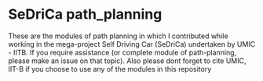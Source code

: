 # SeDriCa path_planning
These are the modules of path planning in which I contributed while working in the mega-project Self Driving Car (SeDriCa) undertaken by UMIC - IITB. If you require assistance (or complete module of path-planning, please make an issue on that topic). Also please dont forget to cite UMIC, IIT-B if you choose to use any of the modules in this repository
